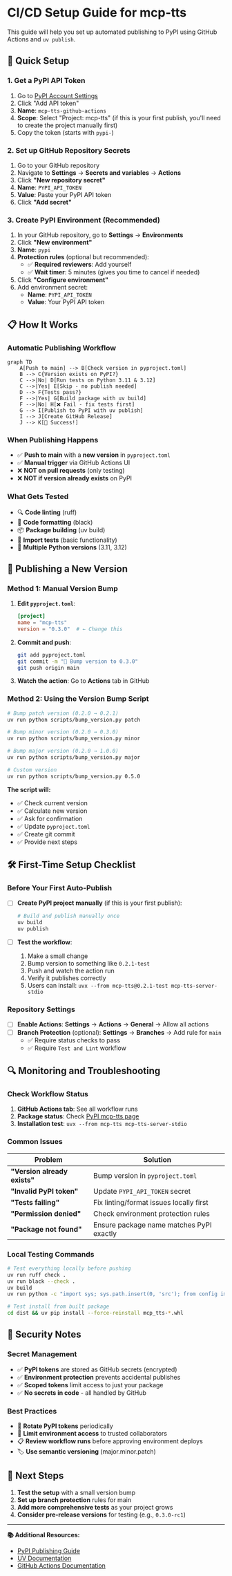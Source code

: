 # CI/CD Setup Guide for mcp-tts

This guide will help you set up automated publishing to PyPI using GitHub Actions and `uv publish`.

## 🚀 Quick Setup

### 1. **Get a PyPI API Token**

1. Go to [PyPI Account Settings](https://pypi.org/manage/account/token/)
2. Click "Add API token"
3. **Name**: `mcp-tts-github-actions`
4. **Scope**: Select "Project: mcp-tts" (if this is your first publish, you'll need to create the project manually first)
5. Copy the token (starts with `pypi-`)

### 2. **Set up GitHub Repository Secrets**

1. Go to your GitHub repository
2. Navigate to **Settings** → **Secrets and variables** → **Actions**
3. Click **"New repository secret"**
4. **Name**: `PYPI_API_TOKEN`
5. **Value**: Paste your PyPI API token
6. Click **"Add secret"**

### 3. **Create PyPI Environment (Recommended)**

1. In your GitHub repository, go to **Settings** → **Environments**
2. Click **"New environment"**
3. **Name**: `pypi`
4. **Protection rules** (optional but recommended):
   - ✅ **Required reviewers**: Add yourself
   - ✅ **Wait timer**: 5 minutes (gives you time to cancel if needed)
5. Click **"Configure environment"**
6. Add environment secret:
   - **Name**: `PYPI_API_TOKEN`
   - **Value**: Your PyPI API token

## 📋 How It Works

### **Automatic Publishing Workflow**

```mermaid
graph TD
    A[Push to main] --> B[Check version in pyproject.toml]
    B --> C{Version exists on PyPI?}
    C -->|No| D[Run tests on Python 3.11 & 3.12]
    C -->|Yes| E[Skip - no publish needed]
    D --> F{Tests pass?}
    F -->|Yes| G[Build package with uv build]
    F -->|No| H[❌ Fail - fix tests first]
    G --> I[Publish to PyPI with uv publish]
    I --> J[Create GitHub Release]
    J --> K[🎉 Success!]
```

### **When Publishing Happens**

- ✅ **Push to main** with a **new version** in `pyproject.toml`
- ✅ **Manual trigger** via GitHub Actions UI
- ❌ **NOT on pull requests** (only testing)
- ❌ **NOT if version already exists** on PyPI

### **What Gets Tested**

- 🔍 **Code linting** (ruff)
- 🎨 **Code formatting** (black)
- 📦 **Package building** (uv build)
- 🧪 **Import tests** (basic functionality)
- 🐍 **Multiple Python versions** (3.11, 3.12)

## 🔄 Publishing a New Version

### **Method 1: Manual Version Bump**

1. **Edit `pyproject.toml`**:
   ```toml
   [project]
   name = "mcp-tts"
   version = "0.3.0"  # ← Change this
   ```

2. **Commit and push**:
   ```bash
   git add pyproject.toml
   git commit -m "🚀 Bump version to 0.3.0"
   git push origin main
   ```

3. **Watch the action**: Go to **Actions** tab in GitHub

### **Method 2: Using the Version Bump Script**

```bash
# Bump patch version (0.2.0 → 0.2.1)
uv run python scripts/bump_version.py patch

# Bump minor version (0.2.0 → 0.3.0)  
uv run python scripts/bump_version.py minor

# Bump major version (0.2.0 → 1.0.0)
uv run python scripts/bump_version.py major

# Custom version
uv run python scripts/bump_version.py 0.5.0
```

**The script will:**
- ✅ Check current version
- ✅ Calculate new version
- ✅ Ask for confirmation
- ✅ Update `pyproject.toml`
- ✅ Create git commit
- ✅ Provide next steps

## 🛠️ First-Time Setup Checklist

### **Before Your First Auto-Publish**

- [ ] **Create PyPI project manually** (if this is your first publish):
  ```bash
  # Build and publish manually once
  uv build
  uv publish
  ```
  
- [ ] **Test the workflow**:
  1. Make a small change
  2. Bump version to something like `0.2.1-test`
  3. Push and watch the action run
  4. Verify it publishes correctly
  5. Users can install: `uvx --from mcp-tts@0.2.1-test mcp-tts-server-stdio`

### **Repository Settings**

- [ ] **Enable Actions**: **Settings** → **Actions** → **General** → Allow all actions
- [ ] **Branch Protection** (optional): **Settings** → **Branches** → Add rule for `main`
  - ✅ Require status checks to pass
  - ✅ Require `Test and Lint` workflow

## 🔍 Monitoring and Troubleshooting

### **Check Workflow Status**

1. **GitHub Actions tab**: See all workflow runs
2. **Package status**: Check [PyPI mcp-tts page](https://pypi.org/project/mcp-tts/)
3. **Installation test**: `uvx --from mcp-tts mcp-tts-server-stdio`

### **Common Issues**

| Problem | Solution |
|---------|----------|
| **"Version already exists"** | Bump version in `pyproject.toml` |
| **"Invalid PyPI token"** | Update `PYPI_API_TOKEN` secret |
| **"Tests failing"** | Fix linting/format issues locally first |
| **"Permission denied"** | Check environment protection rules |
| **"Package not found"** | Ensure package name matches PyPI exactly |

### **Local Testing Commands**

```bash
# Test everything locally before pushing
uv run ruff check .
uv run black --check .
uv build
uv run python -c "import sys; sys.path.insert(0, 'src'); from config import Config; print('✅ OK')"

# Test install from built package
cd dist && uv pip install --force-reinstall mcp_tts-*.whl
```

## 🔐 Security Notes

### **Secret Management**

- ✅ **PyPI tokens** are stored as GitHub secrets (encrypted)
- ✅ **Environment protection** prevents accidental publishes
- ✅ **Scoped tokens** limit access to just your package
- ✅ **No secrets in code** - all handled by GitHub

### **Best Practices**

- 🔄 **Rotate PyPI tokens** periodically
- 👥 **Limit environment access** to trusted collaborators
- 📋 **Review workflow runs** before approving environment deploys
- 🏷️ **Use semantic versioning** (major.minor.patch)

## 🎯 Next Steps

1. **Test the setup** with a small version bump
2. **Set up branch protection** rules for main
3. **Add more comprehensive tests** as your project grows
4. **Consider pre-release versions** for testing (e.g., `0.3.0-rc1`)

---

**📚 Additional Resources:**
- [PyPI Publishing Guide](https://packaging.python.org/en/latest/guides/publishing-package-distribution-releases-using-github-actions-ci-cd-workflows/)
- [UV Documentation](https://docs.astral.sh/uv/)
- [GitHub Actions Documentation](https://docs.github.com/en/actions) 